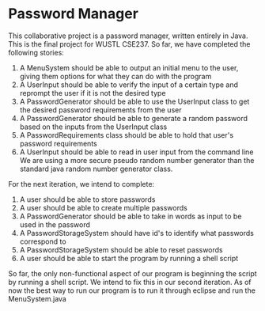 # Password Manager
This collaborative project is a password manager, written entirely in Java. This is the final project for WUSTL CSE237. 
So far, we have completed the following stories: 
1. A MenuSystem should be able to output an initial menu to the user, giving them options for what they can do with the program
2. A UserInput should be able to verify the input of a certain type and reprompt the user if it is not the desired type
3. A PasswordGenerator should be able to use the UserInput class to get the desired password requirements from the user
4. A PasswordGenerator should be able to generate a random password based on the inputs from the UserInput class
5. A PasswordRequirements class should be able to hold that user's password requirements
6. A UserInput should be able to read in user input from the command line
We are using a more secure pseudo random number generator than the standard java random number generator class.

For the next iteration, we intend to complete:
1. A user should be able to store passwords
2. A user should be able to create multiple passwords
3. A PasswordGenerator should be able to take in words as input to be used in the password
4. A PasswordStorageSystem should have id's to identify what passwords correspond to
5. A PasswordStorageSystem should be able to reset passwords
6. A user should be able to start the program by running a shell script


So far, the only non-functional aspect of our program is beginning the script by running a shell script. We intend to fix this in our second iteration.
As of now the best way to run our program is to run it through eclipse and run the MenuSystem.java 

